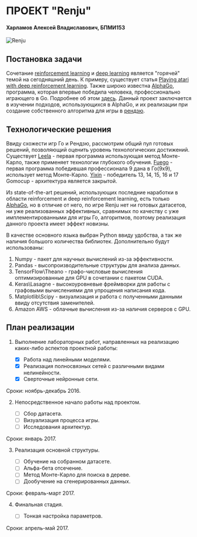 # ПРОЕКТ "Renju"
#### Харламов Алексей Владиславович, БПМИ153

![Renju](http://i64.tinypic.com/9tg6zk.png)

## Постановка задачи
Cочетание [reinforcement learning](https://en.wikipedia.org/wiki/Reinforcement_learning) и [deep learning](https://en.wikipedia.org/wiki/Deep_learning) является "горячей" темой на сегодняшний день. К примеру, существует статья  [Playing atari with deep reinforcement learning](http://arxiv.org/pdf/1312.5602v1.pdf). Также широко известна [AlphaGo](https://en.wikipedia.org/wiki/AlphaGo), программа, которая впервые победила человека, профессионально играющего в Go. Подробнее об этом [здесь](https://storage.googleapis.com/deepmind-media/alphago/AlphaGoNaturePaper.pdf). Данный проект заключается в изучении подходов, использующихся  в AlphaGo, и их реализации при создание собственного алгоритма для игры в  [рендзю](https://en.wikipedia.org/wiki/Renju).

## Технологические решения
Ввиду схожести игр Го и Рендзю, рассмотрим общий пул готовых решений, позволяющий оценить уровень технологических достижений.
Существует [Leela](http://senseis.xmp.net/?Leela) - первая программа использующая метод Монте-Карло, также применяет технологии глубокого обучения.
[Fuego](http://senseis.xmp.net/?Fuego) - первая программа победившая профессионала 9 дана в Го(9х9), использует метод Монте-Карло.
[Yixin](http://www.aiexp.info/pages/yixin.html) - победитель  13, 14, 15, 16 и 17 Gomocup - архитектура является закрытой.

Из state-of-the-art решений, использующих последние наработки в области reinforcement и deep reinforcement learning, есть только [AlphaGo](https://en.wikipedia.org/wiki/AlphaGo), но в отличие от него, по игре Renju нет ни готовых датасетов, ни уже реализованных эффективных, сравнимых по качеству с уже имплементированными для игры Го, алгоритмов, поэтому реализация данного проекта имеет эффект новизны. 

В качестве основного языка выбран Python ввиду удобства, а так же наличия большого количества библиотек.
Дополнительно будут использованы:

1.  Numpy - пакет для научных вычислений из-за эффективности.
2.  Pandas - высопроизводительные структуры для анализа данных.
3.  TensorFlow\Theano - графо-числовые вычисления оптимизированные для GPU в сочетании с пакетом CUDA.
4.  Keras\Lasagne - высокоуровневые фреймворки для работы с графовыми вычислениями для упрощения написания кода.
5.  Matplotlib\Scipy - визуализация и работа с полученными данными ввиду отсутствия заменителей.
6.  Amazon AWS - облачные вычисления из-за наличия серверов с GPU.

## План реализации

1.  Выполнение лабораторных работ, направленных на реализацию каких-либо аспектов проектной работы:

    - [x] Работа над линейными моделями.
    - [x] Реализация полносвязных сетей с различными видами нелинейности.
    - [x] Сверточные нейронные сети.
    
  Сроки: ноябрь-декабрь 2016.
  
2. Непосредственное начало работы над проектом.
 
    - [ ] Сбор датасета.
    - [ ] Визуализация процесса игры.
    - [ ] Исследования архитектур.
    
  Сроки: январь 2017.
  
3.  Реализация основной структуры.

    - [ ] Обучение на собранном датасете.
    - [ ] Альфа-бета отсечение.
    - [ ] Метод Монте-Карло для поиска в дереве.
    - [ ] Дообучение на сгенерированных данных.
    
  Сроки: февраль-март 2017.
  
4.  Финальная стадия.

    - [ ] Тонкая настройка параметров.
    
  Сроки: апрель-май 2017.
